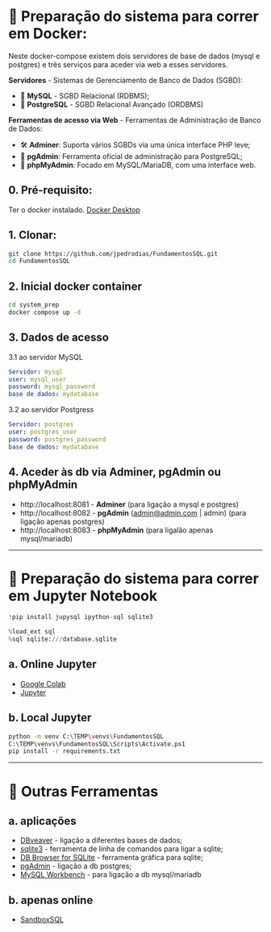 # 🐳 Preparação do sistema para correr em Docker:
Neste docker-compose existem dois servidores de base de dados (mysql e postgres) e três serviços para aceder via web a esses servidores.

**Servidores** - Sistemas de Gerenciamento de Banco de Dados (SGBD):
- 🐬 **MySQL**	- SGBD Relacional (RDBMS);
- 🐘 **PostgreSQL** - SGBD Relacional Avançado (ORDBMS)


**Ferramentas de acesso via Web** - Ferramentas de Administração de Banco de Dados:
- 🛠️ **Adminer**: Suporta vários SGBDs via uma única interface PHP leve;
- 🐘 **pgAdmin**: Ferramenta oficial de administração para PostgreSQL;
- 🐬 **phpMyAdmin**: Focado em MySQL/MariaDB, com uma interface web.



## 0. Pré-requisito:
Ter o docker instalado.
[Docker Desktop](https://www.docker.com/get-started/)


## 1. Clonar:
```bash
git clone https://github.com/jpedrodias/FundamentosSQL.git
cd FundamentosSQL
```


## 2. Inicial docker container
```bash
cd system_prep
docker compose up -d
```


## 3. Dados de acesso
3.1 ao servidor MySQL  
```yml
Servidor: mysql
user: mysql_user
password: mysql_password
base de dados: mydatabase
```


3.2 ao servidor Postgress  
```yml
Servidor: postgres
user: postgres_user
password: postgres_password
base de dados: mydatabase
```


## 4. Aceder às db via Adminer, pgAdmin ou phpMyAdmin
- http://localhost:8081 - **Adminer** (para ligação a mysql e postgres)
- http://localhost:8082 - **pgAdmin** (admin@admin.com | admin) (para ligação apenas postgres)
- http://localhost:8083 - **phpMyAdmin** (para ligalão apenas mysql/mariadb)


***

# 📓 Preparação do sistema para correr em Jupyter Notebook

```python
!pip install jupysql ipython-sql sqlite3

%load_ext sql
%sql sqlite:///database.sqlite
```

## a. Online Jupyter
- [Google Colab](https://colab.research.google.com/)
- [Jupyter](https://jupyter.org/try-jupyter/lab/)


## b. Local Jupyter
```bash
python -m venv C:\TEMP\venvs\FundamentosSQL
C:\TEMP\venvs\FundamentosSQL\Scripts\Activate.ps1
pip install -r requirements.txt
```

***

# 🧰 Outras Ferramentas
## a. aplicações
- [DBveaver](https://dbeaver.io/download/) - ligação a diferentes bases de dados;
- [sqlite3](https://www.sqlite.org/download.html) - ferramenta de linha de comandos para ligar a sqlite;
- [DB Browser for SQLite](https://sqlitebrowser.org/) - ferramenta gráfica para sqlite;
- [pgAdmin](https://www.pgadmin.org/download/) - ligação a db postgres;
- [MySQL Workbench](https://dev.mysql.com/downloads/workbench/) - para ligação a db mysql/mariadb

## b. apenas online
- [SandboxSQL](https://sandboxsql.com/)